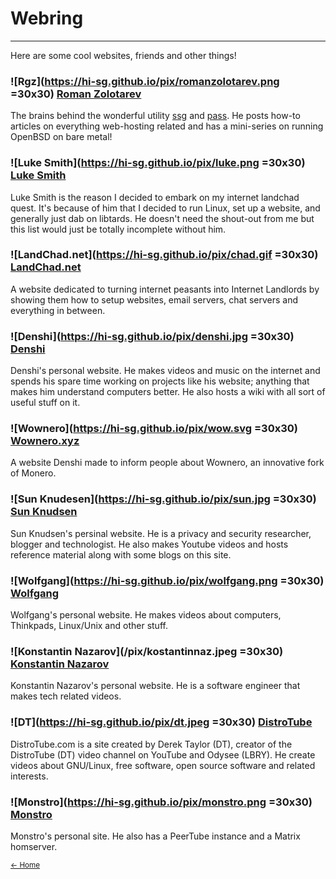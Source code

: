 # Webring

---

Here are some cool websites, friends and other things!


### ![Rgz](https://hi-sg.github.io/pix/romanzolotarev.png =30x30) [Roman Zolotarev](https://www.romanzolotarev.com/)
The brains behind the wonderful utility
[ssg](https://www.romanzolotarev.com/ssg.html) and
[pass](https://www.romanzolotarev.com/pass.html). He posts how-to articles on
everything web-hosting related and has a mini-series on running OpenBSD on bare metal!


### ![Luke Smith](https://hi-sg.github.io/pix/luke.png =30x30) [Luke Smith](https://lukesmith.xyz/)
Luke Smith is the reason I decided to embark on my internet landchad quest.
It's because of him that I decided to run Linux, set up a website, and
generally just dab on libtards. He doesn't need the shout-out from me
but this list would just be totally incomplete without him.


### ![LandChad.net](https://hi-sg.github.io/pix/chad.gif =30x30) [LandChad.net](https://landchad.net/)
A website dedicated to turning internet peasants into Internet Landlords by
showing them how to setup websites, email servers, chat servers and everything
in between.


### ![Denshi](https://hi-sg.github.io/pix/denshi.jpg =30x30) [Denshi](https://denshi.org/)
Denshi's personal website. He makes videos and music on the internet and spends
his spare time working on projects like his website; anything that makes him
understand computers better. He also hosts a wiki with all sort of useful stuff
on it.


### ![Wownero](https://hi-sg.github.io/pix/wow.svg =30x30) [Wownero.xyz](https://wownero.xyz/)
A website Denshi made to inform people about Wownero, an innovative fork of Monero.


### ![Sun Knudesen](https://hi-sg.github.io/pix/sun.jpg =30x30) [Sun Knudsen](https://sunknudsen.com/)
Sun Knudsen's persinal website. He is a privacy and security researcher,
blogger and technologist. He also makes Youtube videos and hosts reference
material along with some blogs on this site.


### ![Wolfgang](https://hi-sg.github.io/pix/wolfgang.png =30x30) [Wolfgang](https://notthebe.ee/)
Wolfgang's personal website. He makes videos about computers, Thinkpads, Linux/Unix and other stuff.


### ![Konstantin Nazarov](/pix/kostantinnaz.jpeg =30x30) [Konstantin Nazarov](https://knazarov.com/)
Konstantin Nazarov's personal website. He is a software engineer that makes tech related videos.

### ![DT](https://hi-sg.github.io/pix/dt.jpeg =30x30) [DistroTube](https://distro.tube/)
DistroTube.com is a site created by Derek Taylor (DT), creator of the
DistroTube (DT) video channel on YouTube and Odysee (LBRY). He create videos
about GNU/Linux, free software, open source software and related interests.


### ![Monstro](https://hi-sg.github.io/pix/monstro.png =30x30) [Monstro](https://monstro1.com/)
Monstro's personal site. He also has a PeerTube instance and a Matrix homserver.

<small><a href="index.html">← Home</a></small>
